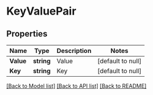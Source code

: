 # KeyValuePair

## Properties
Name | Type | Description | Notes
------------ | ------------- | ------------- | -------------
**Value** | **string** | Value | [default to null]
**Key** | **string** | Key | [default to null]

[[Back to Model list]](../README.md#documentation-for-models) [[Back to API list]](../README.md#documentation-for-api-endpoints) [[Back to README]](../README.md)

